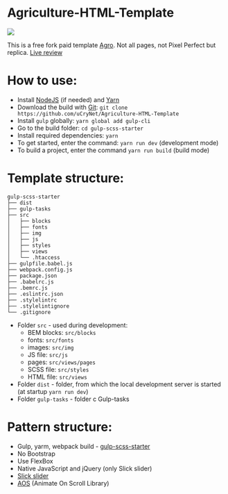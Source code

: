 # Agriculture-HTML-Template

<img src="http://demo.artureanec.com/html/agro/demo_img/d1.jpg"/>


This is a free fork paid template [Agro](https://themeforest.net/item/agro-agriculture-organic-food-html-template-pack/23207310). Not all pages, not Pixel Perfect but replica. [Live review](http://demo.artureanec.com/html/agro/index.html)

# How to use:
* Install [NodeJS](https://nodejs.org/en/) (if needed) and [Yarn](https://yarnpkg.com/en/docs/install)
* Download the build with [Git](https://git-scm.com/downloads): ```git clone https://github.com/uCryNet/Agriculture-HTML-Template```
* Install ```gulp``` globally: ```yarn global add gulp-cli```
* Go to the build folder: ```cd gulp-scss-starter```
* Install required dependencies: ```yarn```
* To get started, enter the command: ```yarn run dev``` (development mode)
* To build a project, enter the command ```yarn run build``` (build mode)

# Template structure:

```
gulp-scss-starter
├── dist
├── gulp-tasks
├── src
│   ├── blocks
│   ├── fonts
│   ├── img
│   ├── js
│   ├── styles
│   ├── views
│   └── .htaccess
├── gulpfile.babel.js
├── webpack.config.js
├── package.json
├── .babelrc.js
├── .bemrc.js
├── .eslintrc.json
├── .stylelintrc
├── .stylelintignore
└── .gitignore
```
* Folder ```src``` - used during development:
    * BEM blocks: ```src/blocks```
    * fonts: ```src/fonts```
    * images: ```src/img```
    * JS file: ```src/js```
    * pages: ```src/views/pages```
    * SCSS file: ```src/styles```
    * HTML file: ```src/views```
* Folder ```dist``` - folder, from which the local development server is started (at startup ```yarn run dev```)
* Folder ```gulp-tasks``` - folder с Gulp-tasks

# Pattern structure:
* Gulp, yarm, webpack build - [gulp-scss-starter](https://github.com/andreyalexeich/gulp-scss-starter)
* No Bootstrap
* Use FlexBox
* Native JavaScript and jQuery (only Slick slider)
* [Slick slider](https://kenwheeler.github.io/slick/)
* [AOS](https://michalsnik.github.io/aos/) (Animate On Scroll Library)
